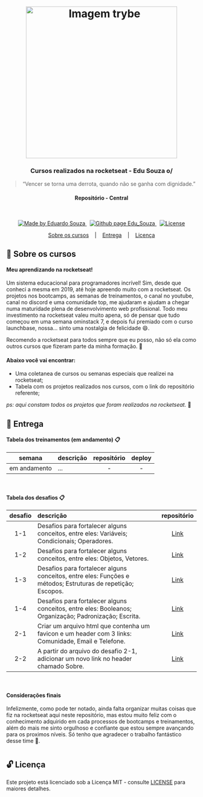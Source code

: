 <h1 align="center">
  <img align="center" alt="Imagem trybe" src="https://t2.tudocdn.net/572277?w=646&h=284" width="400px" />
</h1>

<h3 align="center">
  Cursos realizados na rocketseat - Edu Souza o/
</h3>

<blockquote align="center">“Vencer se torna uma derrota, quando não se ganha com dignidade.”</blockquote>

<h4 align="center">
  Repositório - Central
</h4>

<br/>

<p align="center">
  <a href="https://github.com/EduSouza-programmer"    target="_blank">
    <img alt="Made by Eduardo Souza" src="https://img.shields.io/badge/made%20by-Edu%20Souza-%23F8952D">
  </a>&nbsp;
  <a href="https://edusouza-programmer.github.io/" target="_blank">
    <img alt="Github page Edu_Souza " src="https://img.shields.io/badge/Github%20page-Edu_Souza-orange">
  </a>&nbsp;
  <a href="LICENSE" >
    <img alt="License" src="https://img.shields.io/badge/license-MIT-%23F8952D">
  </a>
</p>

<p align="center">
  <a href="#rocket-Sobre-os-cursos">Sobre os cursos</a>&nbsp; &nbsp; |&nbsp; &nbsp; 
  <a href="#postbox-Entrega"">Entrega</a>&nbsp; &nbsp; |&nbsp; &nbsp; 
  <a href="#unlock-Licença">Licença</a>
</p>

## :rocket: Sobre os cursos

#### Meu aprendizando na rocketseat!

Um sistema educacional para programadores incrível! Sim, desde que conheci a mesma em 2019, até hoje apreendo muito com a rocketseat. Os projetos nos bootcamps, as semanas de treinamentos, o canal no youtube, canal no discord e uma comunidade top, me ajudaram e ajudam a chegar numa maturidade plena de desenvolvimento web profissional. Todo meu investimento na rocketseat valeu muito apena, só de pensar que tudo começou em uma semana ominstack 7, e depois fui premiado com o curso launchbase, nossa... sinto uma nostalgia de felicidade :smile:.

Recomendo a rocketseat para todos sempre que eu posso, não só ela como outros cursos que fizeram parte da minha formação. :rocket:

#### Abaixo você vai encontrar:

- Uma coletanea de cursos ou semanas especiais que realizei na rocketseat;
- Tabela com os projetos realizados nos cursos, com o link do repositório referente;

_ps: aqui constam todos os projetos que foram realizados na rocketseat._ :running:

## :postbox: Entrega

#### Tabela dos treinamentos (em andamento) :clipboard:

|    semana    | descrição | repositório | deploy |
| :----------: | :-------- | :---------: | :----: |
| em andamento | ...       |      -      |   -    |

<br/>
<!-- _ps: A tabela acima será sempre atualizada conforme vou realizando outros cursos o/._ :smile: -->

#### Tabela dos desafios :clipboard:

| desafio | descrição                                                                                                   |                                   repositório                                   |
| :-----: | :---------------------------------------------------------------------------------------------------------- | :-----------------------------------------------------------------------------: |
|   1-1   | Desafios para fortalecer alguns conceitos, entre eles: Variáveis; Condicionais; Operadores.                 | [Link](https://github.com/EduSouza-programmer/Rocketseat_Desafio-1-1_Edu_Souza) |
|   1-2   | Desafios para fortalecer alguns conceitos, entre eles: Objetos, Vetores.                                    | [Link](https://github.com/EduSouza-programmer/Rocketseat_Desafio-1-2_Edu_Souza) |
|   1-3   | Desafios para fortalecer alguns conceitos, entre eles: Funções e métodos; Estruturas de repetição; Escopos. | [Link](https://github.com/EduSouza-programmer/Rocketseat_Desafio-1-3_Edu_Souza) |
|   1-4   | Desafios para fortalecer alguns conceitos, entre eles: Booleanos; Organização; Padronização; Escrita.       | [Link](https://github.com/EduSouza-programmer/Rocketseat_Desafio-1-4_Edu_Souza) |
|   2-1   | Criar um arquivo html que contenha um favicon e um header com 3 links: Comunidade, Email e Telefone.        | [Link](https://github.com/EduSouza-programmer/Rocketseat_Desafio-2-1_Edu_Souza) |
|   2-2   | A partir do arquivo do desafio 2-1, adicionar um novo link no header chamado Sobre.                         | [Link](https://github.com/EduSouza-programmer/Rocketseat_Desafio-2-2_Edu_Souza) |


<br/>

#### Considerações finais

Infelizmente, como pode ter notado, ainda falta organizar muitas coisas que fiz na rocketseat aqui neste repositório, mas estou muito feliz com o conhecimento adquirido em cada processos de bootcamps e treinamentos, além do mais me sinto orgulhoso e confiante que estou sempre avançando para os proximos níveis. Só tenho que agradecer o trabalho fantástico desse time :rocket:.

#

## :unlock: Licença

Este projeto está licenciado sob a Licença MIT - consulte [LICENSE](https://opensource.org/licenses/MIT) para maiores detalhes.
